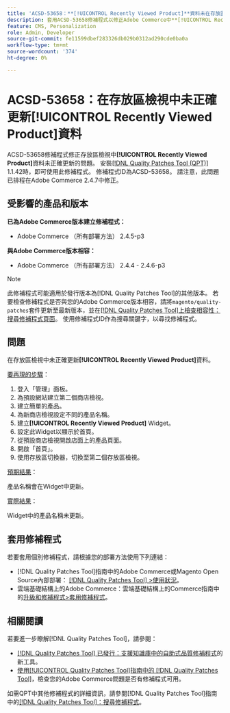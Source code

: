 ```yaml
---
title: 'ACSD-53658：**[!UICONTROL Recently Viewed Product]**資料未在存放區檢視中正確更新'
description: 套用ACSD-53658修補程式以修正Adobe Commerce中**[!UICONTROL Recently Viewed Product]**資料未在存放區檢視中正確更新的問題。
feature: CMS, Personalization
role: Admin, Developer
source-git-commit: fe11599dbef283326db029b0312ad290cde0ba0a
workflow-type: tm+mt
source-wordcount: '374'
ht-degree: 0%

---
```


# ACSD-53658：在存放區檢視中未正確更新&#x200B;**[!UICONTROL Recently Viewed Product]**&#x200B;資料

ACSD-53658修補程式修正存放區檢視中&#x200B;**[!UICONTROL Recently Viewed Product]**&#x200B;資料未正確更新的問題。 安裝[[!DNL Quality Patches Tool (QPT)]](https://experienceleague.adobe.com/en/docs/commerce-knowledge-base/kb/announcements/commerce-announcements/magento-quality-patches-released-new-tool-to-self-serve-quality-patches) 1.1.42時，即可使用此修補程式。 修補程式ID為ACSD-53658。 請注意，此問題已排程在Adobe Commerce 2.4.7中修正。

## 受影響的產品和版本

**已為Adobe Commerce版本建立修補程式：**

* Adobe Commerce （所有部署方法） 2.4.5-p3

**與Adobe Commerce版本相容：**

* Adobe Commerce （所有部署方法） 2.4.4 - 2.4.6-p3

>[!NOTE]
>
>此修補程式可能適用於發行版本為[!DNL Quality Patches Tool]的其他版本。 若要檢查修補程式是否與您的Adobe Commerce版本相容，請將`magento/quality-patches`套件更新至最新版本，並在[[!DNL Quality Patches Tool]上檢查相容性：搜尋修補程式頁面](https://experienceleague.adobe.com/tools/commerce-quality-patches/index.html)。 使用修補程式ID作為搜尋關鍵字，以尋找修補程式。

## 問題

在存放區檢視中未正確更新&#x200B;**[!UICONTROL Recently Viewed Product]**&#x200B;資料。

<u>要再現的步驟</u>：

1. 登入「管理」面板。
1. 為預設網站建立第二個商店檢視。
1. 建立簡單的產品。
1. 為新商店檢視設定不同的產品名稱。
1. 建立&#x200B;**[!UICONTROL Recently Viewed Product]** Widget。
1. 設定此Widget以顯示於首頁。
1. 從預設商店檢視開啟店面上的產品頁面。
1. 開啟「首頁」。
1. 使用存放區切換器，切換至第二個存放區檢視。

<u>預期結果</u>：

產品名稱會在Widget中更新。

<u>實際結果</u>：

Widget中的產品名稱未更新。

## 套用修補程式

若要套用個別修補程式，請根據您的部署方法使用下列連結：

* [!DNL Quality Patches Tool]指南中的Adobe Commerce或Magento Open Source內部部署： [[!DNL Quality Patches Tool] >使用狀況](/help/tools/quality-patches-tool/usage.md)。
* 雲端基礎結構上的Adobe Commerce：雲端基礎結構上的Commerce指南中的[升級和修補程式>套用修補程式](https://experienceleague.adobe.com/docs/commerce-cloud-service/user-guide/develop/upgrade/apply-patches.html)。

## 相關閱讀

若要進一步瞭解[!DNL Quality Patches Tool]，請參閱：

* [[!DNL Quality Patches Tool] 已發行：支援知識庫中的自助式品質修補程式](https://experienceleague.adobe.com/en/docs/commerce-knowledge-base/kb/announcements/commerce-announcements/magento-quality-patches-released-new-tool-to-self-serve-quality-patches)的新工具。
* [使用[!UICONTROL Quality Patches Tool]指南中的 [!DNL Quality Patches Tool]](/help/tools/quality-patches-tool/patches-available-in-qpt/check-patch-for-magento-issue-with-magento-quality-patches.md)，檢查您的Adobe Commerce問題是否有修補程式可用。


如需QPT中其他修補程式的詳細資訊，請參閱[!DNL Quality Patches Tool]指南中的[[!DNL Quality Patches Tool]：搜尋修補程式](https://experienceleague.adobe.com/tools/commerce-quality-patches/index.html)。
